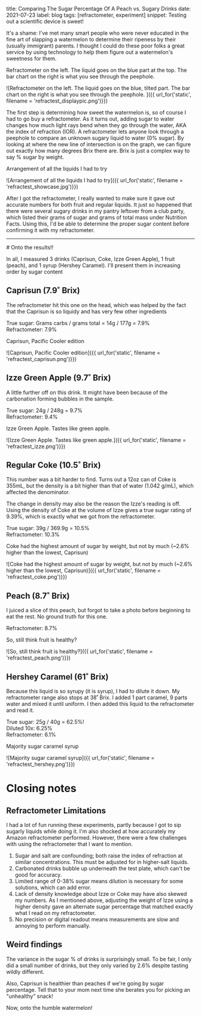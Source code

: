 title: Comparing The Sugar Percentage Of A Peach vs. Sugary Drinks
date: 2021-07-23
label: blog
tags: [refractometer, experiment]
snippet: Testing out a scientific device is sweet!

It's a shame: I've met many smart people who were never educated in the fine art of slapping a watermelon to determine their ripeness by their (usually immigrant) parents. I thought I could do these poor folks a great service by using technology to help them figure out a watermelon's sweetness for them.

<p class="caption">Refractometer on the left. The liquid goes on the blue part at the top. The bar chart on the right is what you see through the peephole. </p>
![Refractometer on the left. The liquid goes on the blue, tilted part. The bar chart on the right is what you see through the peephole. ]({{ url_for('static', filename = 'refractest_displaypic.png')}})


The first step is determining how sweet the watermelon is, so of course I had to go buy a refractometer. As it turns out, adding sugar to water changes how much light rays bend when they go through the water, AKA the index of refraction (IOR). A refractometer lets anyone look through a peephole to compare an unknown sugary liquid to water (0% sugar). By looking at where the new line of intersection is on the graph, we can figure out exactly how many degrees Brix there are. Brix is just a complex way to say % sugar by weight. 

<p class="caption">Arrangement of all the liquids I had to try</p>
![Arrangement of all the liquids I had to try]({{ url_for('static', filename = 'refractest_showcase.jpg')}})

After I got the refractometer, I really wanted to make sure it gave out accurate numbers for both fruit and regular liquids. It just so happened that there were several sugary drinks in my pantry leftover from a club party, which listed their grams of sugar and grams of total mass under Nutrition Facts. Using this, I'd be able to determine the proper sugar content before confirming it with my refractometer. 

<hr>
# Onto the results!!

In all, I measured 3 drinks (Caprisun, Coke, Izze Green Apple), 1 fruit (peach), and 1 syrup (Hershey Caramel). I'll present them in increasing order by sugar content

## Caprisun (7.9˚ Brix)
The refractometer hit this one on the head, which was helped by the fact that the Caprisun is so liquidy and has very few other ingredients

True sugar: Grams carbs / grams total = 14g / 177g = 7.9%<br>
Refractometer: 7.9% 

<p class="caption">Caprisun, Pacific Cooler edition</p>
![Caprisun, Pacific Cooler edition]({{ url_for('static', filename = 'refractest_caprisun.png')}})


## Izze Green Apple (9.7˚ Brix)
A little further off on this drink. It might have been because of the carbonation forming bubbles in the sample.

True sugar: 24g / 248g = 9.7% <br>
Refractometer: 9.4%
<p class="caption">Izze Green Apple. Tastes like green apple.</p>
![Izze Green Apple. Tastes like green apple.]({{ url_for('static', filename = 'refractest_izze.png')}})


## Regular Coke (10.5˚ Brix)
This number was a bit harder to find. Turns out a 12oz can of Coke is 355mL, but the density is a bit higher than that of water (1.042 g/mL), which affected the denominator. 

The change in density may also be the reason the Izze's reading is off. Using the density of Coke at the volume of Izze gives a true sugar rating of 9.39%, which is exactly what we got from the refractometer.

True sugar: 39g / 369.9g = 10.5%<br>
Refractometer: 10.3%
<p class="caption">Coke had the highest amount of sugar by weight, but not by much (~2.6% higher than the lowest, Caprisun)</p>
![Coke had the highest amount of sugar by weight, but not by much (~2.6% higher than the lowest, Caprisun)]({{ url_for('static', filename = 'refractest_coke.png')}})

## Peach (8.7˚ Brix)
I juiced a slice of this peach, but forgot to take a photo before beginning to eat the rest. No ground truth for this one. 

Refractometer: 8.7%
<p class="caption">So, still think fruit is healthy?</p>
![So, still think fruit is healthy?]({{ url_for('static', filename = 'refractest_peach.png')}})

## Hershey Caramel (61˚ Brix)
Because this liquid is so syrupy (it is syrup), I had to dilute it down. My refractometer range also stops at 38˚ Brix. I added 1 part caramel, 9 parts water and mixed it until uniform. I then added this liquid to the refractometer and read it. 

True sugar: 25g / 40g = 62.5%!<br>
Diluted 10x: 6.25%<br>
Refractometer: 6.1%
<p class="caption">Majority sugar caramel syrup</p>
![Majority sugar caramel syrup]({{ url_for('static', filename = 'refractest_hershey.png')}})


# Closing notes
## Refractometer Limitations
I had a lot of fun running these experiments, partly because I got to sip sugarly liquids while doing it. I'm also shocked at how accurately my Amazon refractometer performed. However, there were a few challenges with using the refractometer that I want to mention.

1. Sugar and salt are confounding; both raise the index of refraction at similar concentrations. This must be adjusted for in higher-salt liquids.
2. Carbonated drinks bubble up underneath the test plate, which can't be good for accuracy. 
3. Limited range of 0-38% sugar means dilution is necessary for some solutions, which can add error.
4. Lack of density knowledge about Izze or Coke may have also skewed my numbers. As I mentioned above, adjusting the weight of Izze using a higher density gave an alternate sugar percentage that matched exactly what I read on my refractometer.
5. No precision or digital readout means measurements are slow and annoying to perform manually. 

## Weird findings
The variance in the sugar % of drinks is surprisingly small. To be fair, I only did a small number of drinks, but they only varied by 2.6% despite tasting wildly different. 

Also, Caprisun is healthier than peaches if we're going by sugar percentage. Tell that to your mom next time she berates you for picking an "unhealthy" snack!

Now, onto the humble watermelon!
